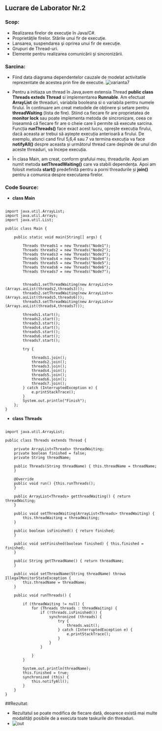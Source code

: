 ## Lucrare de Laborator Nr.2

### Scop:
  * Realizarea firelor de execuţie în Java/C#.
  * Proprietăţile firelor. Stările unui fir de execuţie.
  * Lansarea, suspendarea şi oprirea unui fir de execuţie. 
  * Grupuri de Thread-uri.
  * Elemente pentru realizarea comunicării şi sincronizării.
  
### Sarcina:
  * Fiind data diagrama dependentelor cauzale de modelat activitatile 
  reprezentate de acestea prin fire de executie.
  ![varianta7](https://user-images.githubusercontent.com/43058513/53305761-f8f71f80-388d-11e9-94d1-3724a2bb756e.PNG)
  
 * Pentru a initiaza un thread în Java,avem extensia Thread **public class Threads exteds Thread** si implementarea **Runnable**.
  Am efectuat **ArrayList** de threaduri, variabila booleana si o variabila pentru numele firului. 
  În continuare am creat metodele de obținere și setare pentru **threadWaiting** (lista de fire). 
  Stiind ca fiecare fir are proprietatea de **monitor lock** sau poate implementa metoda de sincronizare,
  ceea ce înseamnă că fiecare fir are o cheie care îi permite să execute sarcina. Funcția **runThreads()** face exact acest lucru, 
  oprește execuția firului, dacă aceasta ar trebui să aștepte execuția anterioară a firului. 
  De exemplu, atunci cand firul 5,6,4 sau 7 va termina execuția va face **notifyAll()** despre aceasta și următorul
  thread care depinde de unul din aceste threaduri, va începe execuția.
  
* În clasa Main, am creat, conform grafului meu, threadurile.
Apoi am numit metoda **setThreadWaiting()** care va stabili dependența.
Apoi am folosit metoda **start()** predefinită pentru a porni threadurile și **join()** pentru a comunica despre executarea firelor.

### Code Source:
* **class Main**
```package com.company;

import java.util.ArrayList;
import java.util.Arrays;
import java.util.List;

public class Main {

    public static void main(String[] args) {

        Threads threads1 = new Threads("Node1");
        Threads threads2 = new Threads("Node2");
        Threads threads3 = new Threads("Node3");
        Threads threads4 = new Threads("Node4");
        Threads threads5 = new Threads("Node5");
        Threads threads6 = new Threads("Node6");
        Threads threads7 = new Threads("Node7");


        threads1.setThreadWaiting(new ArrayList<>(Arrays.asList(threads2,threads3)));
        threads2.setThreadWaiting(new ArrayList<>(Arrays.asList(threads5,threads6)));
        threads3.setThreadWaiting(new ArrayList<>(Arrays.asList(threads4,threads7)));

        threads1.start();
        threads2.start();
        threads3.start();
        threads4.start();
        threads5.start();
        threads6.start();
        threads7.start();

        try {

            threads1.join();
            threads2.join();
            threads3.join();
            threads4.join();
            threads5.join();
            threads6.join();
            threads7.join();
        } catch (InterruptedException e) {
            e.printStackTrace();
        }
        System.out.println("Finish");
    };
}
```
* **class Threads**
```package com.company;

import java.util.ArrayList;

public class Threads extends Thread {

    private ArrayList<Threads> threadWaiting;
    private boolean finished = false;
    private String threadName;

    public Threads(String threadName) { this.threadName = threadName;
    }

    @Override
    public void run() {this.runThreads();
    }

    public ArrayList<Threads> getthreadWaiting() { return threadWaiting;
    }

    public void setThreadWaiting(ArrayList<Threads> threadWaiting) {
        this.threadWaiting = threadWaiting;
    }

    public boolean isFinished() { return finished;
    }

    public void setFinished(boolean finished) { this.finished = finished;
    }

    public String getThreadName() { return threadName;
    }

    public void setThreadName(String threadName) throws IllegalMonitorStateException {
        this.threadName = threadName;
    }

    public void runThreads() {

        if (threadWaiting != null) {
            for (Threads threads : threadWaiting) {
                if (!threads.isFinished()) {
                    synchronized (threads) {
                        try {
                            threads.wait();
                        } catch (InterruptedException e) {
                            e.printStackTrace();
                        }
                    }
                }

            }
        }

        System.out.println(threadName);
        this.finished = true;
        synchronized (this) {
            this.notifyAll();
        }
    }
}
```
##Rezultat:
* Rezultatul se poate modifica de fiecare dată, deoarece există mai multe modalități posibile de a executa toate taskurile din threaduri.
* ![out](https://user-images.githubusercontent.com/43058513/53306227-25fa0100-3893-11e9-8e89-1a457eb3d3eb.PNG)
